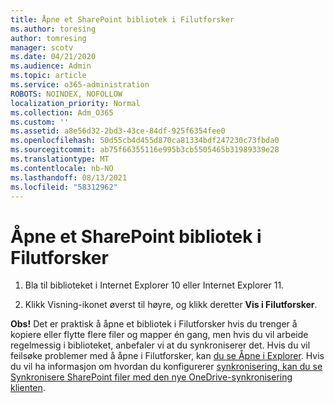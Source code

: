 ```yaml
---
title: Åpne et SharePoint bibliotek i Filutforsker
ms.author: toresing
author: tomresing
manager: scotv
ms.date: 04/21/2020
ms.audience: Admin
ms.topic: article
ms.service: o365-administration
ROBOTS: NOINDEX, NOFOLLOW
localization_priority: Normal
ms.collection: Adm_O365
ms.custom: ''
ms.assetid: a8e56d32-2bd3-43ce-84df-925f6354fee0
ms.openlocfilehash: 50d55cb4d455d870ca81334bdf247230c73fbda0
ms.sourcegitcommit: ab75f66355116e995b3cb5505465b31989339e28
ms.translationtype: MT
ms.contentlocale: nb-NO
ms.lasthandoff: 08/13/2021
ms.locfileid: "58312962"
---
```

# <a name="open-a-sharepoint-library-in-file-explorer"></a>Åpne et SharePoint bibliotek i Filutforsker

1. Bla til biblioteket i Internet Explorer 10 eller Internet Explorer 11. 
    
2. Klikk Visning-ikonet øverst til høyre, og klikk deretter **Vis i Filutforsker**.
    
**Obs!** Det er praktisk å åpne et bibliotek i Filutforsker hvis du trenger å kopiere eller flytte flere filer og mapper én gang, men hvis du vil arbeide regelmessig i biblioteket, anbefaler vi at du synkroniserer det. Hvis du vil feilsøke problemer med å åpne i Filutforsker, kan [du se Åpne i Explorer](https://go.microsoft.com/fwlink/?linkid=871665). Hvis du vil ha informasjon om hvordan du konfigurerer [synkronisering, kan du se Synkronisere SharePoint filer med den nye OneDrive-synkronisering klienten](https://go.microsoft.com/fwlink/?linkid=871666). 
  

